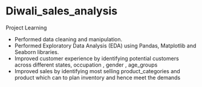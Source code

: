 # Diwali_sales_analysis

Project Learning 
- Performed data cleaning and manipulation.
- Performed Exploratory Data Analysis (EDA) using Pandas, Matplotlib and Seaborn libraries.
- Improved customer experience by identifying potential customers across different states, occupation , gender , age_groups
- Improved sales by identifying most selling product_categories and product which can to plan inventory and hence meet the demands 
